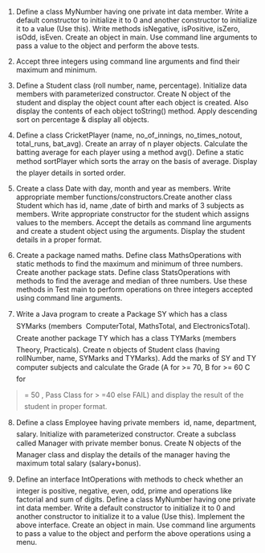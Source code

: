 1. Define a class MyNumber having one private int data member. Write a default
constructor to initialize it to 0 and another constructor to initialize it to a value (Use this).
Write methods isNegative, isPositive, isZero, isOdd, isEven. Create an object in main.
Use command line arguments to pass a value to the object and perform the above tests.

2. Accept three integers using command line arguments and find their maximum and
minimum.

3. Define a Student class (roll number, name, percentage). Initialize data members with
parameterized constructor. Create N object of the student and display the object count after each
object is created. Also display the contents of each object toString() method. Apply descending sort on percentage & display all objects.

4. Define a class CricketPlayer (name, no_of_innings, no_times_notout, total_runs,
bat_avg). Create an array of n player objects. Calculate the batting average for each
player using a method avg(). Define a static method sortPlayer which sorts the
array on the basis of average. Display the player details in sorted order.

5. Create a class Date with day, month and year as members. Write appropriate member
functions/constructors.Create another class Student which has id, name ,date of birth and marks of
3 subjects as members. Write appropriate constructor for the student which assigns
values to the members. Accept the details as command line arguments and create a
student object using the arguments. Display the student details in a proper format.

6. Create a package named maths. Define class MathsOperations with static methods
to find the maximum and minimum of three numbers. Create another package stats.
Define class StatsOperations with methods to find the average and median of three
numbers. Use these methods in Test main to perform operations on three integers accepted
using command line arguments.

7. Write a Java program to create a Package SY which has a class SYMarks
(members  ComputerTotal, MathsTotal, and ElectronicsTotal). Create another package
TY which has a class TYMarks (members  Theory, Practicals). Create n objects of
Student class (having rollNumber, name, SYMarks and TYMarks). Add the marks of SY
and TY computer subjects and calculate the Grade (A for >= 70, B for >= 60 C for
>= 50 , Pass Class for > =40 else FAIL) and display the result of the student in proper format.

8. Define a class Employee having private members  id, name, department, salary.
Initialize with parameterized constructor. Create a subclass called Manager with
private member bonus. Create N objects of the Manager class and display the details of the manager having the maximum total salary (salary+bonus).

9. Define an interface IntOperations with methods to check whether an integer is
positive, negative, even, odd, prime and operations like factorial and sum of digits. Define
a class MyNumber having one private int data member. Write a default constructor to
initialize it to 0 and another constructor to initialize it to a value (Use this). Implement the
above interface. Create an object in main. Use command line arguments to pass a value to
the object and perform the above operations using a menu.

